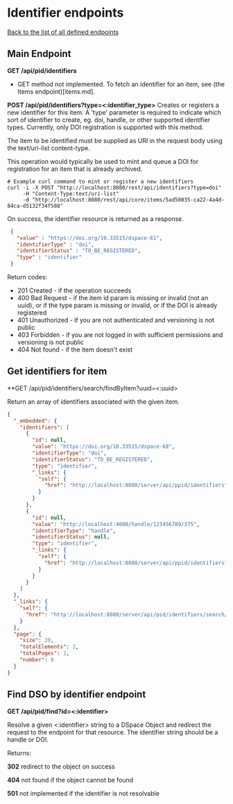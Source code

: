 # Identifier endpoints
[Back to the list of all defined endpoints](endpoints.md)

## Main Endpoint
**GET /api/pid/identifiers**

* GET method not implemented. To fetch an identifier for an item, see (the Items endpoint)[items.md].

**POST /api/pid/identifiers?type=<:identifier_type>**
Creates or registers a new identifier for this item. A 'type' parameter is required to indicate which sort of
identifier to create, eg. doi, handle, or other supported identifier types.
Currently, only DOI registration is supported with this method.

The item to be identified must be supplied as URI in the request body using the text/uri-list content-type.

This operation would typically be used to mint and queue a DOI for registration for an item that is already archived.

   ```
   # Example curl command to mint or register a new identifiers
   curl -i -X POST "http://localhost:8080/rest/api/identifiers?type=doi" 
        -H "Content-Type:text/uri-list" 
        -d "http://localhost:8080/rest/api/core/items/5ad50035-ca22-4a4d-84ca-d5132f34f588"
   ```

On success, the identifier resource is returned as a response.
   ```json
    {
      "value" : "https://doi.org/10.33515/dspace-61",
      "identifierType" : "doi",
      "identifierStatus" : "TO_BE_REGISTERED",
      "type" : "identifier"
    }
   ```

Return codes:
* 201 Created - if the operation succeeds
* 400 Bad Request - if the item id param is missing or invalid (not an uuid), or if the type param is missing or invalid, or if the DOI is already registered
* 401 Unauthorized - if you are not authenticated and versioning is not public
* 403 Forbidden - if you are not logged in with sufficient permissions and versioning is not public
* 404 Not found - if the item doesn't exist

## Get identifiers for item
**GET /api/pid/identifiers/search/findByItem?uuid=<:uuid>

Return an array of identifiers associated with the given item.
```json
{
  "_embedded": {
    "identifiers": [
      {
        "id": null,
        "value": "https://doi.org/10.33515/dspace-68",
        "identifierType": "doi",
        "identifierStatus": "TO_BE_REGISTERED",
        "type": "identifier",
        "_links": {
          "self": {
            "href": "http://localhost:8080/server/api/ppid/identifiers"
          }
        }
      },
      {
        "id": null,
        "value": "http://localhost:4000/handle/123456789/375",
        "identifierType": "handle",
        "identifierStatus": null,
        "type": "identifier",
        "_links": {
          "self": {
            "href": "http://localhost:8080/server/api/ppid/identifiers"
          }
        }
      }
    ]
  },
  "_links": {
    "self": {
      "href": "http://localhost:8080/server/api/pid/identifiers/search/findByItem?uuid=71d45ca4-3a50-40d3-b35a-b17cccac3575"
    }
  },
  "page": {
    "size": 20,
    "totalElements": 2,
    "totalPages": 1,
    "number": 0
  }
}
```

## Find DSO by identifier endpoint
**GET /api/pid/find?id=<:identifier>**

Resolve a given <:identifier> string to a DSpace Object and redirect the request to the endpoint for that resource.
The identifier string should be a handle or DOI.

Returns:

**302** redirect to the object on success

**404** not found if the object cannot be found

**501** not implemented if the identifier is not resolvable